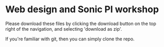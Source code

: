 # Web design and Sonic PI workshop

Please download these files by clicking the download button on the top right of the navigation, and selecting 'download as zip'.

If you're familiar with git, then you can simply clone the repo. 


